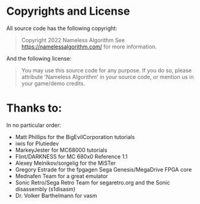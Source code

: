 # Copyrights and License
All source code has the following copyright:
> Copyright 2022 Nameless Algorithm
> See https://namelessalgorithm.com/ for more information.

And the following license:
> You may use this source code for any purpose.
> If you do so, please attribute 'Nameless Algorithm' in your source code, or
> mention us in your game/demo credits.

# Thanks to:
In no particular order:
- Matt Phillips for the BigEvilCorporation tutorials
- iwis for Plutiedev
- MarkeyJester for MC68000 tutorials
- Flint/DARKNESS for MC 680x0 Reference 1.1
- Alexey Melnikov/sorgelig for the MiSTer
- Gregory Estrade for the fpgagen Sega Genesis/MegaDrive FPGA core
- Mednafen Team for a great emulator
- Sonic Retro/Sega Retro Team for segaretro.org and the Sonic disassembly (s1disasm)
- Dr. Volker Barthelmann for vasm
